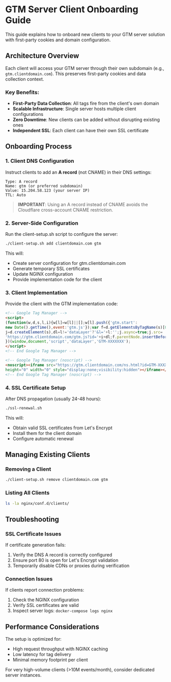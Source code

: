 # GTM Server Client Onboarding Guide

This guide explains how to onboard new clients to your GTM server solution with first-party cookies and domain configuration.

## Architecture Overview

Each client will access your GTM server through their own subdomain (e.g., `gtm.clientdomain.com`). This preserves first-party cookies and data collection context.

### Key Benefits:

- **First-Party Data Collection**: All tags fire from the client's own domain
- **Scalable Infrastructure**: Single server hosts multiple client configurations
- **Zero Downtime**: New clients can be added without disrupting existing ones
- **Independent SSL**: Each client can have their own SSL certificate

## Onboarding Process

### 1. Client DNS Configuration

Instruct clients to add an **A record** (not CNAME) in their DNS settings:

```
Type: A record
Name: gtm (or preferred subdomain)
Value: 15.204.58.123 (your server IP)
TTL: Auto
```

> **IMPORTANT**: Using an A record instead of CNAME avoids the Cloudflare cross-account CNAME restriction.

### 2. Server-Side Configuration

Run the client-setup.sh script to configure the server:

```bash
./client-setup.sh add clientdomain.com gtm
```

This will:
- Create server configuration for gtm.clientdomain.com
- Generate temporary SSL certificates
- Update NGINX configuration
- Provide implementation code for the client

### 3. Client Implementation

Provide the client with the GTM implementation code:

```html
<!-- Google Tag Manager -->
<script>
(function(w,d,s,l,i){w[l]=w[l]||[];w[l].push({'gtm.start':
new Date().getTime(),event:'gtm.js'});var f=d.getElementsByTagName(s)[0],
j=d.createElement(s),dl=l!='dataLayer'?'&l='+l:'';j.async=true;j.src=
'https://gtm.clientdomain.com/gtm.js?id='+i+dl;f.parentNode.insertBefore(j,f);
})(window,document,'script','dataLayer','GTM-XXXXXXX');
</script>
<!-- End Google Tag Manager -->

<!-- Google Tag Manager (noscript) -->
<noscript><iframe src="https://gtm.clientdomain.com/ns.html?id=GTM-XXXXXXX"
height="0" width="0" style="display:none;visibility:hidden"></iframe></noscript>
<!-- End Google Tag Manager (noscript) -->
```

### 4. SSL Certificate Setup

After DNS propagation (usually 24-48 hours):

```bash
./ssl-renewal.sh
```

This will:
- Obtain valid SSL certificates from Let's Encrypt
- Install them for the client domain
- Configure automatic renewal

## Managing Existing Clients

### Removing a Client

```bash
./client-setup.sh remove clientdomain.com gtm
```

### Listing All Clients

```bash
ls -la nginx/conf.d/clients/
```

## Troubleshooting

### SSL Certificate Issues

If certificate generation fails:

1. Verify the DNS A record is correctly configured
2. Ensure port 80 is open for Let's Encrypt validation
3. Temporarily disable CDNs or proxies during verification

### Connection Issues

If clients report connection problems:

1. Check the NGINX configuration
2. Verify SSL certificates are valid
3. Inspect server logs: `docker-compose logs nginx`

## Performance Considerations

The setup is optimized for:
- High request throughput with NGINX caching
- Low latency for tag delivery
- Minimal memory footprint per client

For very high-volume clients (>10M events/month), consider dedicated server instances. 